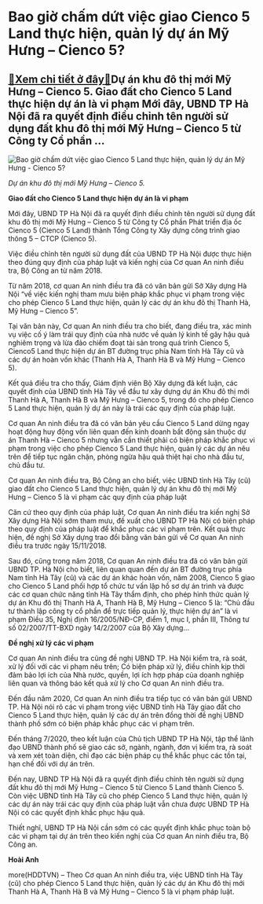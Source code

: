 Bao giờ chấm dứt việc giao Cienco 5 Land thực hiện, quản lý dự án Mỹ Hưng – Cienco 5?
=====================================================================================

[:gift:Xem chi tiết ở đây:gift:](https://hddtvn.com/bao-gio-cham-dut-viec-giao-cienco-5-land-thuc-hien-quan-ly-du-an-my-hung-cienco-5/)Dự án khu đô thị mới Mỹ Hưng – Cienco 5. Giao đất cho Cienco 5 Land thực hiện dự án là vi phạm Mới đây, UBND TP Hà Nội đã ra quyết định điều chỉnh tên người sử dụng đất khu đô thị mới Mỹ Hưng – Cienco 5 từ Công ty Cổ phần …
-------------------------------------------------------------------------------------------------------------------------------------------------------------------------------------------------------------------------------





![Bao giờ chấm dứt việc giao Cienco 5 Land thực hiện, quản lý dự án Mỹ Hưng - Cienco 5?](https://hddtvn.com/wp-content/uploads/2021/01/1944_4740_Anh_Cienco_5.jpg "Bao giờ chấm dứt việc giao Cienco 5 Land thực hiện, quản lý dự án Mỹ Hưng - Cienco 5?")


*Dự án khu đô thị mới Mỹ Hưng – Cienco 5.* 



**Giao đất cho Cienco 5 Land thực hiện dự án là vi phạm**


Mới đây, UBND TP Hà Nội đã ra quyết định điều chỉnh tên người sử dụng đất khu đô thị mới Mỹ Hưng – Cienco 5 từ Công ty Cổ phần Phát triển địa ốc Cienco 5 (Cienco 5 Land) thành Tổng Công ty Xây dựng công trình giao thông 5 – CTCP (Cienco 5).


Việc điều chỉnh tên người sử dụng đất của UBND TP Hà Nội được thực hiện theo đúng quy định của pháp luật và kiến nghị của Cơ quan An ninh điều tra, Bộ Công an từ năm 2018.


Từ năm 2018, cơ quan An ninh điều tra đã có văn bản gửi Sở Xây dựng Hà Nội “về việc kiến nghị tham mưu biện pháp khắc phục vi phạm trong việc cho phép Cienco 5 Land thực hiện, quản lý các dự án khu đô thị Thanh Hà, Mỹ Hưng – Cienco 5”.


Tại văn bản này, Cơ quan An ninh điều tra cho biết, đang điều tra, xác minh vụ việc cố ý làm trái quy định của nhà nước về quản lý kinh tế gây hậu quả nghiêm trọng và lừa đảo chiếm đoạt tài sản trong quá trình Cienco 5, Cienco5 Land thực hiện dự án BT đường trục phía Nam tỉnh Hà Tây cũ và các dự án hoàn vốn khác (Thanh Hà A, Thanh Hà B và Mỹ Hưng – Cienco 5).


Kết quả điều tra cho thấy, Giám định viên Bộ Xây dựng đã kết luận, các quyết định của UBND tỉnh Hà Tây về đầu tư xây dựng dự án Khu đô thị mới Thanh Hà A, Thanh Hà B và Mỹ Hưng – Cienco 5, trong đó cho phép Cienco 5 Land thực hiện, quản lý dự án này là trái các quy định của pháp luật.


Cơ quan An ninh điều tra đã có văn bản yêu cầu Cienco 5 Land dừng ngay hoạt động huy động vốn liên quan đến kinh doanh bất động sản thuộc dự án Thanh Hà – Cienco 5 nhưng vẫn cần thiết phải có biện pháp khắc phục vi phạm trong việc cho phép Cienco 5 Land thực hiện, quản lý các dự án nêu trên để tiếp tục ngăn chặn, phòng ngừa hậu quả thiệt hại cho nhà đầu tư, chủ đầu tư.


Cơ quan An ninh điều tra, Bộ Công an cho biết, việc UBND tỉnh Hà Tây (cũ) giao đất cho Cienco 5 Land thực hiện, quản lý dự án khu đô thị mới Mỹ Hưng – Cienco 5 là vi phạm các quy định của pháp luật


Căn cứ theo quy định của pháp luật, Cơ quan An ninh điều tra kiến nghị Sở Xây dựng Hà Nội sớm tham mưu, đề xuất cho UBND TP Hà Nội có biện pháp theo quy định của pháp luật để khắc phục các vi phạm trên. Kết quả thực hiện, đề nghị Sở Xây dựng trao đổi bằng văn bản gửi về Cơ quan An ninh điều tra trước ngày 15/11/2018.


Sau đó, cũng trong năm 2018, Cơ quan An ninh điều tra đã có văn bản gửi UBND TP. Hà Nội cho biết, liên quan quan đến dự án BT đường trục phía Nam tỉnh Hà Tây (cũ) và các dự án khác hoàn vốn, năm 2008, Cienco 5 giao cho Cienco 5 Land phối hợp tổ chức tư vấn lập hồ sơ dự án trình và được các cơ quan chức năng tỉnh Hà Tây thẩm định, cho phép hình thức quản lý dự án Khu đô thị Thanh Hà A, Thanh Hà B, Mỹ Hưng – Cienco 5 là: “Chủ đầu tư thành lập công ty cổ phần để trực tiếp quản lý, thực hiện dự án” là vi phạm Điều 35, Nghị định 16/2005/NĐ-CP, điểm 1, mục I, phần III, Thông tư số 02/2007/TT-BXD ngày 14/2/2007 của Bộ Xây dựng…


**Đề nghị xử lý các vi phạm**


Cơ quan An ninh điều tra cũng đề nghị UBND TP. Hà Nội kiểm tra, rà soát, xử lý đối với các vi phạm nêu trên; Có biện pháp xử lý, điều chỉnh kịp thời đảm bảo lợi ích của Nhà nước, quyền, lợi ích hợp pháp của doanh nghiệp liên quan và thông báo kết quả xử lý cho Cơ quan An ninh điều tra.


Đến đầu năm 2020, Cơ quan An ninh điều tra tiếp tục có văn bản gửi UBND TP. Hà Nội nói rõ các vi phạm trong việc UBND tỉnh Hà Tây giao đất cho Cienco 5 Land thực hiện, quản lý các dự án trên đồng thời đề nghị UBND thành phố sớm có biện pháp khắc phục các vi phạm trên.


Đến tháng 7/2020, theo kết luận của Chủ tịch UBND TP Hà Nội, tập thể lãnh đạo UBND thành phố sẽ giao các sở, ngành, ngành, đơn vị kiểm tra, rà soát và xem xét toàn diện, chỉ đạo các biện pháp cụ thể khắc phục các tồn tại, hạn chế đối với dự án trên.


Đến nay, UBND TP Hà Nội đã ra quyết định điều chỉnh tên người sử dụng đất khu đô thị mới Mỹ Hưng – Cienco 5 từ Cienco 5 Land thành Cienco 5. Còn việc UBND tỉnh Hà Tây cũ cho phép Cienco 5 Land thực hiện, quản lý các dự án này trái các quy định của pháp luật vẫn chưa được UBND TP Hà Nội có các quyết định khắc phục hậu quả.


Thiết nghĩ, UBND TP Hà Nội cần sớm có các quyết định khắc phục toàn bộ các vi phạm tại dự án trên theo kiến nghị của Cơ quan An ninh điều tra, Bộ Công an.




**Hoài Anh**



more(HDDTVN) – Theo Cơ quan An ninh điều tra, việc UBND tỉnh Hà Tây (cũ) cho phép Cienco 5 Land thực hiện, quản lý các dự án Khu đô thị mới Thanh Hà A, Thanh Hà B và Mỹ Hưng – Cienco 5 là vi phạm pháp luật.

